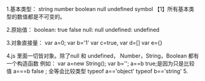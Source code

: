 1.基本类型：
   string
   number
   boolean
   null
   undefined
   symbol
  【1】所有基本类型的数值都是不可变的。

2.原始值：
   boolean:  true  false
   null:    null
   undefined:  undefined

3.对象直接量：
      var a=0;
      var b='1'
      var c=true,
      var d=[]
      var e={}

4.js 里面一切皆对象。除了null 和 undefined， Number，String，Boolean 都有一个构造函数
  例如：
      var a=new String();
      var b='';
      a==b  true;是因为只是比较值
      a===b false ; 全等会比较类型
      typeof a=='object'
      typeof b=='string'
5.



